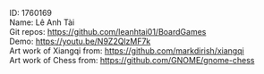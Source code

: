 ID: 1760169<br/>
Name: Lê Anh Tài<br/>
Git repos: https://github.com/leanhtai01/BoardGames<br/>
Demo: https://youtu.be/N9Z2QlzMF7k<br/>
Art work of Xiangqi from: https://github.com/markdirish/xiangqi<br/>
Art work of Chess from: https://github.com/GNOME/gnome-chess<br/>
